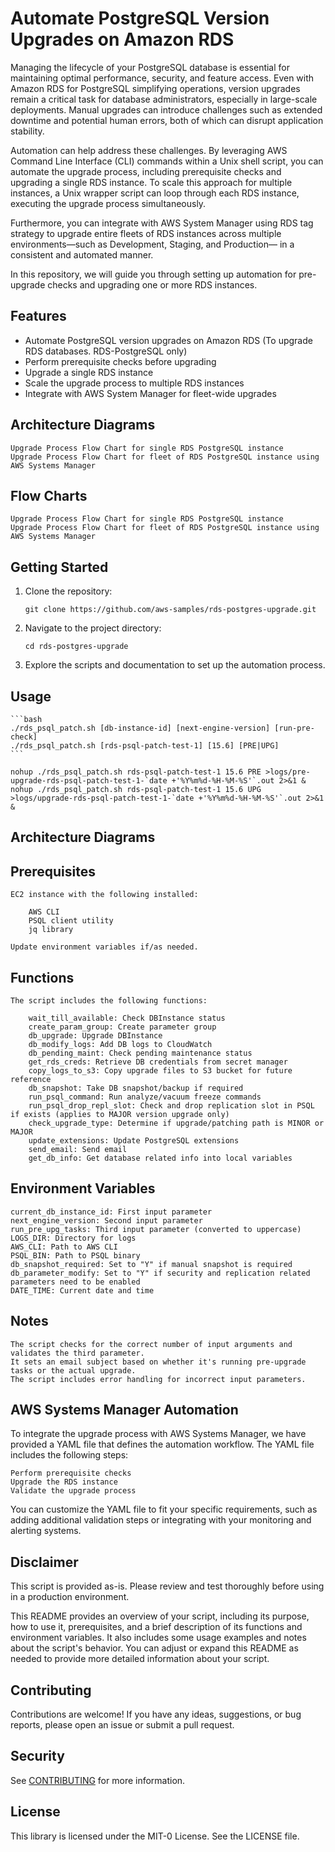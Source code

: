 # Automate PostgreSQL Version Upgrades on Amazon RDS

Managing the lifecycle of your PostgreSQL database is essential for maintaining optimal performance, security, and feature access. Even with Amazon RDS for PostgreSQL simplifying operations, version upgrades remain a critical task for database administrators, especially in large-scale deployments. Manual upgrades can introduce challenges such as extended downtime and potential human errors, both of which can disrupt application stability.

Automation can help address these challenges. By leveraging AWS Command Line Interface (CLI) commands within a Unix shell script, you can automate the upgrade process, including prerequisite checks and upgrading a single RDS instance. To scale this approach for multiple instances, a Unix wrapper script can loop through each RDS instance, executing the upgrade process simultaneously.

Furthermore, you can integrate with AWS System Manager using RDS tag strategy to upgrade entire fleets of RDS instances across multiple environments—such as Development, Staging, and Production— in a consistent and automated manner.

In this repository, we will guide you through setting up automation for pre-upgrade checks and upgrading one or more RDS instances.

## Features

- Automate PostgreSQL version upgrades on Amazon RDS (To upgrade RDS databases. RDS-PostgreSQL only)
- Perform prerequisite checks before upgrading
- Upgrade a single RDS instance
- Scale the upgrade process to multiple RDS instances
- Integrate with AWS System Manager for fleet-wide upgrades

## Architecture Diagrams

    Upgrade Process Flow Chart for single RDS PostgreSQL instance 
    Upgrade Process Flow Chart for fleet of RDS PostgreSQL instance using AWS Systems Manager

## Flow Charts

    Upgrade Process Flow Chart for single RDS PostgreSQL instance 
    Upgrade Process Flow Chart for fleet of RDS PostgreSQL instance using AWS Systems Manager

## Getting Started

1. Clone the repository:
   ```
   git clone https://github.com/aws-samples/rds-postgres-upgrade.git
   ```
2. Navigate to the project directory:
   ```
   cd rds-postgres-upgrade
   ```
3. Explore the scripts and documentation to set up the automation process.

## Usage

    ```bash 
    ./rds_psql_patch.sh [db-instance-id] [next-engine-version] [run-pre-check]
    ./rds_psql_patch.sh [rds-psql-patch-test-1] [15.6] [PRE|UPG]
    ```

    nohup ./rds_psql_patch.sh rds-psql-patch-test-1 15.6 PRE >logs/pre-upgrade-rds-psql-patch-test-1-`date +'%Y%m%d-%H-%M-%S'`.out 2>&1 &
    nohup ./rds_psql_patch.sh rds-psql-patch-test-1 15.6 UPG >logs/upgrade-rds-psql-patch-test-1-`date +'%Y%m%d-%H-%M-%S'`.out 2>&1 &
    
## Architecture Diagrams

## Prerequisites

    EC2 instance with the following installed:

        AWS CLI
        PSQL client utility
        jq library

    Update environment variables if/as needed.

## Functions

    The script includes the following functions:

        wait_till_available: Check DBInstance status
        create_param_group: Create parameter group
        db_upgrade: Upgrade DBInstance
        db_modify_logs: Add DB logs to CloudWatch
        db_pending_maint: Check pending maintenance status
        get_rds_creds: Retrieve DB credentials from secret manager
        copy_logs_to_s3: Copy upgrade files to S3 bucket for future reference
        db_snapshot: Take DB snapshot/backup if required
        run_psql_command: Run analyze/vacuum freeze commands
        run_psql_drop_repl_slot: Check and drop replication slot in PSQL if exists (applies to MAJOR version upgrade only)
        check_upgrade_type: Determine if upgrade/patching path is MINOR or MAJOR
        update_extensions: Update PostgreSQL extensions
        send_email: Send email
        get_db_info: Get database related info into local variables

## Environment Variables
    current_db_instance_id: First input parameter
    next_engine_version: Second input parameter
    run_pre_upg_tasks: Third input parameter (converted to uppercase)
    LOGS_DIR: Directory for logs
    AWS_CLI: Path to AWS CLI
    PSQL_BIN: Path to PSQL binary
    db_snapshot_required: Set to "Y" if manual snapshot is required
    db_parameter_modify: Set to "Y" if security and replication related parameters need to be enabled
    DATE_TIME: Current date and time

## Notes
    The script checks for the correct number of input arguments and validates the third parameter.
    It sets an email subject based on whether it's running pre-upgrade tasks or the actual upgrade.
    The script includes error handling for incorrect input parameters.

## AWS Systems Manager Automation

To integrate the upgrade process with AWS Systems Manager, we have provided a YAML file that defines the automation workflow. The YAML file includes the following steps:

    Perform prerequisite checks
    Upgrade the RDS instance
    Validate the upgrade process

You can customize the YAML file to fit your specific requirements, such as adding additional validation steps or integrating with your monitoring and alerting systems.

## Disclaimer

This script is provided as-is. Please review and test thoroughly before using in a production environment.

This README provides an overview of your script, including its purpose, how to use it, prerequisites, and a brief description of its functions and environment variables. It also includes some usage examples and notes about the script's behavior. You can adjust or expand this README as needed to provide more detailed information about your script.

## Contributing

Contributions are welcome! If you have any ideas, suggestions, or bug reports, please open an issue or submit a pull request.

## Security

See [CONTRIBUTING](CONTRIBUTING.md#security-issue-notifications) for more information.

## License

This library is licensed under the MIT-0 License. See the LICENSE file.

